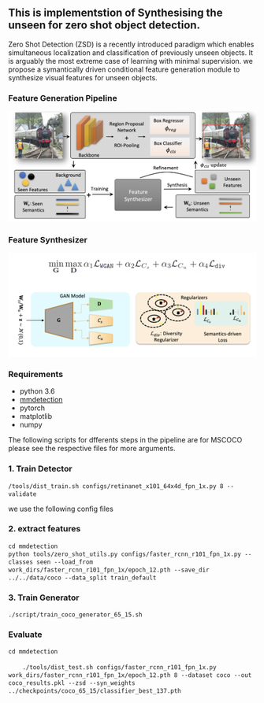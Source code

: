

## This is implementstion of Synthesising the unseen for zero shot object detection.

Zero Shot Detection (ZSD) is a recently introduced paradigm which enables simultaneous localization and classification of previously unseen objects. It is arguably the most extreme case of learning with minimal supervision. we propose a symantically driven conditional feature generation module to synthesize visual features for unseen objects. 

### Feature Generation Pipeline

![](images/pipeline.png)

### Feature Synthesizer

![](images/module.png)



### Requirements
- python 3.6
- [mmdetection](https://github.com/open-mmlab/mmdetection)
- pytorch
- matplotlib
- numpy


The following scripts for dfferents steps in the pipeline are for MSCOCO please see the respective files for more arguments. 
### 1. Train Detector

    /tools/dist_train.sh configs/retinanet_x101_64x4d_fpn_1x.py 8 --validate

we use the following config files


### 2. extract features

<!-- The exmaple script is for MSCOCO please see the mmdetection/tools/zero_shot_utils.py for more arguments. -->

    cd mmdetection
    python tools/zero_shot_utils.py configs/faster_rcnn_r101_fpn_1x.py --classes seen --load_from work_dirs/faster_rcnn_r101_fpn_1x/epoch_12.pth --save_dir ../../data/coco --data_split train_default

### 3. Train Generator
    ./script/train_coco_generator_65_15.sh

### Evaluate
    cd mmdetection
    
        ./tools/dist_test.sh configs/faster_rcnn_r101_fpn_1x.py work_dirs/faster_rcnn_r101_fpn_1x/epoch_12.pth 8 --dataset coco --out coco_results.pkl --zsd --syn_weights ../checkpoints/coco_65_15/classifier_best_137.pth